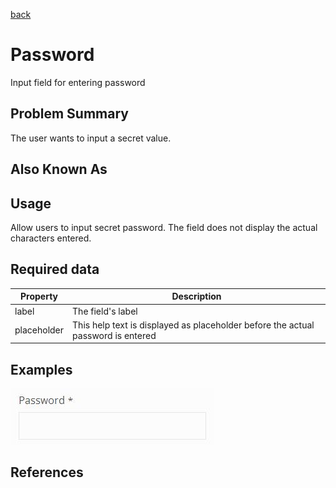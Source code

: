 [back](#)
# Password

Input field for entering password

## Problem Summary

The user wants to input a secret value.

## Also Known As

## Usage

Allow users to input secret password. The field does not display the actual characters entered.

## Required data

Property | Description
------------ | -------------
label | The field's label
placeholder | This help text is displayed as placeholder before the actual password is entered

## Examples

![basic sample](img/password-1.jpg "basic sample")

## References
